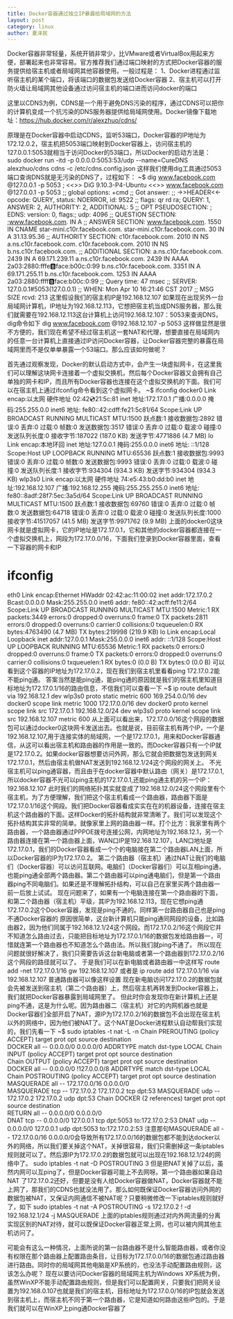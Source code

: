 ```yaml
---
title: Docker容器通过独立IP暴露给局域网的方法
layout: post
category: linux
author: 夏泽民
---
```

Docker容器非常轻量，系统开销非常少，比VMware或者VirtualBox用起来方便，部署起来也非常容易。官方推荐我们通过端口映射的方式把Docker容器的服务提供给宿主机或者局域网其他容器使用。一般过程是：
1、Docker进程通过监听宿主机的某个端口，将该端口的数据包发送给Docker容器
2、宿主机可以打开防火墙让局域网其他设备通过访问宿主机的端口进而访问docker的端口

这里以CDNS为例，CDNS是一个用于避免DNS污染的程序，通过CDNS可以把你的计算机变成一个抗污染的DNS服务器提供给局域网使用。Docker镜像下载地址：https://hub.docker.com/r/alexzhuo/cdns/

原理是在Docker容器中启动CDNS，监听53端口，Docker容器的IP地址为172.12.0.2，宿主机把5053端口映射到Docker容器上，访问宿主机的127.0.0.1:5053就相当于访问Docker的53端口，所以Docker的启动方法是：
sudo docker run -itd -p 0.0.0.0:5053:53/udp --name=CureDNS alexzhuo/cdns cdns -c /etc/cdns.config.json
这样我们使用dig工具通过5053端口查询DNS就是无污染的DNS了，过程如下：
~$ dig www.facebook.com @127.0.0.1 -p 5053 
; <<>> DiG 9.10.3-P4-Ubuntu <<>> www.facebook.com @127.0.0.1 -p 5053 
;; global options: +cmd 
;; Got answer: 
;; ->>HEADER<<- opcode: QUERY, status: NOERROR, id: 9522 
;; flags: qr rd ra; QUERY: 1, ANSWER: 2, AUTHORITY: 2, ADDITIONAL: 5 
;; OPT PSEUDOSECTION: 
; EDNS: version: 0, flags:; udp: 4096 
;; QUESTION SECTION: 
;www.facebook.com.  IN A 
;; ANSWER SECTION: 
www.facebook.com. 1550 IN CNAME star-mini.c10r.facebook.com. 
star-mini.c10r.facebook.com. 30 IN A 31.13.95.36 
;; AUTHORITY SECTION: 
c10r.facebook.com. 2010 IN NS a.ns.c10r.facebook.com. 
c10r.facebook.com. 2010 IN NS b.ns.c10r.facebook.com. 
;; ADDITIONAL SECTION: 
a.ns.c10r.facebook.com. 2439 IN A 69.171.239.11 
a.ns.c10r.facebook.com. 2439 IN AAAA 2a03:2880:fffe:b:face:b00c:0:99 
b.ns.c10r.facebook.com. 3351 IN A 69.171.255.11 
b.ns.c10r.facebook.com. 1253 IN AAAA 2a03:2880:ffff:b:face:b00c:0:99 
;; Query time: 47 msec 
;; SERVER: 127.0.0.1#5053(127.0.0.1) 
;; WHEN: Mon Apr 10 16:21:46 CST 2017 
;; MSG SIZE rcvd: 213
这里假设我们的宿主机IP是192.168.12.107
如果现在出现另外一台局域网计算机，IP地址为192.168.12.113，它想把宿主机当成DNS服务器，那么我们就需要在192.168.12.113这台计算机上访问192.168.12.107：5053来查询DNS，dig命令如下
dig www.facebook.com @192.168.12.107 -p 5053
这样做显然是很不方便的，我们现在希望不经过宿主机这一套NAT和代理，想要直接在局域网内的任意一台计算机上直接通过IP访问Docker容器，让Docker容器完整的暴露在局域网里而不是仅单单暴露一个53端口。那么应该如何做呢？

首先通过观察发现，Docker的默认启动方式中，会产生一块虚拟网卡，在这里我们可以理解这块网卡连接着一个虚拟交换机，然后每个Docker容器又会拥有自己单独的网卡和IP，而且所有Docker容器也连接在这个虚拟交换机的下面。我们可以在宿主机上通过ifconfig命令看到这个虚拟网卡。
~$ ifconfig
docker0 Link encap:以太网 硬件地址 02:42:cd:21:5c:81 
   inet 地址:172.17.0.1 广播:0.0.0.0 掩码:255.255.0.0 
   inet6 地址: fe80::42:cdff:fe21:5c81/64 Scope:Link 
   UP BROADCAST RUNNING MULTICAST MTU:1500 跃点数:1 
   接收数据包:2892 错误:0 丢弃:0 过载:0 帧数:0 
   发送数据包:3517 错误:0 丢弃:0 过载:0 载波:0 
   碰撞:0 发送队列长度:0 
   接收字节:187022 (187.0 KB) 发送字节:4771886 (4.7 MB) 
lo  Link encap:本地环回 
   inet 地址:127.0.0.1 掩码:255.0.0.0 
   inet6 地址: ::1/128 Scope:Host 
   UP LOOPBACK RUNNING MTU:65536 跃点数:1 
   接收数据包:9993 错误:0 丢弃:0 过载:0 帧数:0 
   发送数据包:9993 错误:0 丢弃:0 过载:0 载波:0 
   碰撞:0 发送队列长度:1 
   接收字节:934304 (934.3 KB) 发送字节:934304 (934.3 KB) 
wlp3s0 Link encap:以太网 硬件地址 74:e5:43:b0:dd:b0 
   inet 地址:192.168.12.107 广播:192.168.12.255 掩码:255.255.255.0 
   inet6 地址: fe80::8adf:28f7:5ec:3a5d/64 Scope:Link 
   UP BROADCAST RUNNING MULTICAST MTU:1500 跃点数:1 
   接收数据包:69760 错误:0 丢弃:0 过载:0 帧数:0 
   发送数据包:64718 错误:0 丢弃:0 过载:0 载波:0 
   碰撞:0 发送队列长度:1000 
   接收字节:41517057 (41.5 MB) 发送字节:9971762 (9.9 MB)
上面的docker0这块网卡就是虚拟网卡，它的IP地址是172.17.0.1，它和其他的docker容器都连接在一个虚拟交换机上，网段为172.17.0.0/16，下面我们登录到Docker容器里面，查看一下容器的网卡和IP
 # ifconfig 
eth0  Link encap:Ethernet HWaddr 02:42:ac:11:00:02 
   inet addr:172.17.0.2 Bcast:0.0.0.0 Mask:255.255.0.0 
   inet6 addr: fe80::42:acff:fe11:2/64 Scope:Link 
   UP BROADCAST RUNNING MULTICAST MTU:1500 Metric:1 
   RX packets:3449 errors:0 dropped:0 overruns:0 frame:0 
   TX packets:2811 errors:0 dropped:0 overruns:0 carrier:0 
   collisions:0 txqueuelen:0 
   RX bytes:4763490 (4.7 MB) TX bytes:219998 (219.9 KB) 
lo  Link encap:Local Loopback 
   inet addr:127.0.0.1 Mask:255.0.0.0 
   inet6 addr: ::1/128 Scope:Host 
   UP LOOPBACK RUNNING MTU:65536 Metric:1 
   RX packets:0 errors:0 dropped:0 overruns:0 frame:0 
   TX packets:0 errors:0 dropped:0 overruns:0 carrier:0 
   collisions:0 txqueuelen:1 
   RX bytes:0 (0.0 B) TX bytes:0 (0.0 B)
可以看到这个容器的IP地址为172.17.0.2，现在我们到宿主机里看看ping 172.17.0.2能不能ping通。
答案当然是能ping通，能ping通的原因就是我们的宿主机里知道目标地址为172.17.0.1/16的路由信息，不信我们可以查看一下
~$ ip route 
default via 192.168.12.1 dev wlp3s0 proto static metric 600 
169.254.0.0/16 dev docker0 scope link metric 1000 
172.17.0.0/16 dev docker0 proto kernel scope link src 172.17.0.1 
192.168.12.0/24 dev wlp3s0 proto kernel scope link src 192.168.12.107 metric 600
从上面可以看出来，172.17.0.0/16这个网段的数据包可以通过docker0这块网卡发送出去。也就是说，目前宿主机有两个IP，一个是192.168.12.107,用于连接实体的局域网，一个是172.17.0.1，用来和Docker容器通信，从这可以看出宿主机和路由器的作用是一致的。而Docker容器只有一个IP就是172.17.0.2。如果docker容器想要访问外网，那么它就会把数据包发送到网关172.17.0.1，然后由宿主机做NAT发送到192.168.12.1/24这个网段的网关上。
不光宿主机可以ping通容器，而且由于在docker容器中默认路由（网关）是172.17.0.1,所以docker容器不光可以ping主机的172.17.0.1,还能ping通主机的另一个IP：192.168.12.107
此时我们的网络拓扑其实就变成了192.168.12.0/24这个网段里有个宿主机，为了方便理解，我们把这个宿主机看成一个路由器，路由器下面是172.17.0.1/16这个网段。我们把Docker容器看成实实在在的机器设备，连接在宿主机这个路由器的下面。这样Docker的拓扑结构就非常清晰了。我们可以发现这个拓扑结构其实非常的简单。就像家里上网的路由器一样。打个比方：我家里有两个路由器，一个路由器通过PPPOE拨号连接公网，内网地址为192.168.12.1，另一个路由器连接在第一个路由器上面，WAN口IP是192.168.12.107，LAN口地址是172.17.0.1，我们的Docker容器看成一个个的电脑接在第二个路由器LAN上面，所以Docker容器的IP为172.17.0.2。
第二个路由器（宿主机）通过NAT让我们的电脑们（Docker容器）可以访问互联网。电脑们（Docker容器们）可以互相ping通，也能ping通全部两个路由器。第二个路由器可以ping通电脑们，但是第一个路由器ping不同电脑们。如果还是不理解拓扑结构，可以自己在家里买两个路由器一前一后放上试试。
现在问题来了，如果有一个电脑连接在第一个路由器的下面，和第二个路由器（宿主机）平级，其IP为192.168.12.113，现在它想ping通172.17.0.2这个Docker容器，发现是ping不通的。同样第一台路由器自己也是ping不通Docker容器的
原因很简单，这台新计算机只能ping通同网段的设备，比如路由器2，因为他们同属于192.168.12.1/24这个网段。而172.17.0.2/16这个网段它并不知道怎么路由过去，只能把目标地址为172.17.0.1/16的数据包发给路由器一，可惜就连第一个路由器也不知道怎么个路由法。所以我们就ping不通了。
所以现在问题就很好解决了，我们只需要告诉这台新电脑或者第一个路由器到172.17.0.2/16这个网段的路径就可以了。
于是我们可以在新电脑或者路由器一中这样写
route add -net 172.17.0.1/16 gw 192.168.12.107
或者是
ip route add 172.17.0.1/16 via 192.168.12.107
普通路由器可以像这样设置
现在新电脑访问172.17.0.2的数据包就会先被发送到宿主机（第二个路由器）上，然后宿主机再转发到Docker容器上，我们就把Docker容器暴露到局域网里了。
但此时你会发现你在新计算机上还是ping不通，这是为什么呢。因为路由器二（宿主机）对它的内网机器也就是Docker容器们全部开启了NAT，源IP为172.17.0.2/16的数据包不会出现在宿主机以外的网络中，因为他们被NAT了。这个NAT是Docker进程默认自动帮我们实现的，我们先看一下
~$ sudo iptables -t nat -L -n 
Chain PREROUTING (policy ACCEPT) 
target  prot opt source    destination   
DOCKER  all -- 0.0.0.0/0   0.0.0.0/0   ADDRTYPE match dst-type LOCAL 
Chain INPUT (policy ACCEPT) 
target  prot opt source    destination   
Chain OUTPUT (policy ACCEPT) 
target  prot opt source    destination   
DOCKER  all -- 0.0.0.0/0   !127.0.0.0/8   ADDRTYPE match dst-type LOCAL 
Chain POSTROUTING (policy ACCEPT) 
target  prot opt source    destination   
MASQUERADE all -- 172.17.0.0/16  0.0.0.0/0   
MASQUERADE tcp -- 172.17.0.2   172.17.0.2   tcp dpt:53 
MASQUERADE udp -- 172.17.0.2   172.17.0.2   udp dpt:53 
Chain DOCKER (2 references) 
target  prot opt source    destination   
RETURN  all -- 0.0.0.0/0   0.0.0.0/0   
DNAT  tcp -- 0.0.0.0/0   127.0.0.1   tcp dpt:5053 to:172.17.0.2:53 
DNAT  udp -- 0.0.0.0/0   127.0.0.1   udp dpt:5053 to:172.17.0.2:53
注意那句MASQUERADE  all  --  172.17.0.0/16        0.0.0.0/0会导致所有172.17.0.0/16的数据包都不能到达docker以外的网络，所以我们要关掉这个NAT，关掉很容易，我们只需删掉这一条iptables规则就可以了。然后源IP为172.17.0.2的数据包就可以出现在192.168.12.1/24的网络中了。
sudo iptables -t nat -D POSTROUTING 3
但是把NAT关掉了以后，虽然内网可以互ping了，但是Docker容器可能上不去网呀。第一个路由器如果自动NAT 了172.17.0.2还好，但要是没有人给Docker容器做NAT，Docker容器就不能上网了，那我们的CDNS也就没法用了。那么如何既保证Docker容器访问外网的数据包被NAT，又保证内网通信不被NAT呢？只要稍微修改一下iptables规则就好了，如下
sudo iptables -t nat -A POSTROUTING -s 172.17.0.2 ! -d 192.168.12.1/24 -j MASQUERADE
上面的iptables规则通过对内外网流量的分离实现区别的NAT对待，就可以既保证Docker容器正常上网，也可以被内网其他主机访问了。

可能会有这么一种情况，上面所说的第一台路由器不是什么智能路由器，或者你没有权限在那个路由器上配置路由条目，让目标为172.17.0.0/16的数据包通过路由器进行路由。同时你的局域网其他电脑是XP系统的，也没法手动配置路由规则，这该怎么办呢？
现在以要访问Docker容器的局域网主机为Windows XP系统为例，虽然WinXP不能手动配置路由规则，但是我们可以配置网关，只要我们把网关设置为192.168.0.107也就是我们的宿主机，目标地址为172.17.0.0/16的IP包就会发送到宿主机上，而宿主机不同于第一个路由器，它是知道如何路由这些IP包的。于是我们就可以在WinXP上ping通Docker容器了